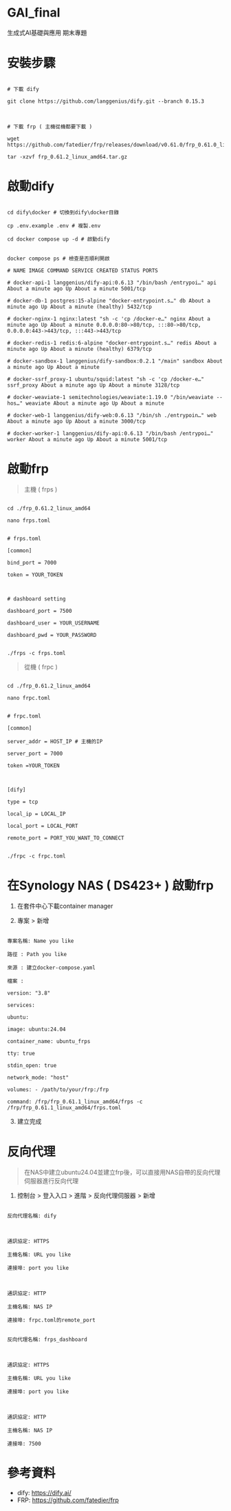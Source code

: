 
  

# GAI_final

生成式AI基礎與應用 期末專題

  

  

# 安裝步驟

  

```

# 下載 dify

git clone https://github.com/langgenius/dify.git --branch 0.15.3

  

# 下載 frp ( 主機從機都要下載 )

wget https://github.com/fatedier/frp/releases/download/v0.61.0/frp_0.61.0_linux_amd64.tar.gz

tar -xzvf frp_0.61.2_linux_amd64.tar.gz

```

  

# 啟動dify

  

```

cd dify\docker # 切換到dify\docker目錄

cp .env.example .env # 複製.env

cd docker compose up -d # 啟動dify

```

  

```

docker compose ps # 檢查是否順利開啟

# NAME IMAGE COMMAND SERVICE CREATED STATUS PORTS

# docker-api-1 langgenius/dify-api:0.6.13 "/bin/bash /entrypoi…" api About a minute ago Up About a minute 5001/tcp

# docker-db-1 postgres:15-alpine "docker-entrypoint.s…" db About a minute ago Up About a minute (healthy) 5432/tcp

# docker-nginx-1 nginx:latest "sh -c 'cp /docker-e…" nginx About a minute ago Up About a minute 0.0.0.0:80->80/tcp, :::80->80/tcp, 0.0.0.0:443->443/tcp, :::443->443/tcp

# docker-redis-1 redis:6-alpine "docker-entrypoint.s…" redis About a minute ago Up About a minute (healthy) 6379/tcp

# docker-sandbox-1 langgenius/dify-sandbox:0.2.1 "/main" sandbox About a minute ago Up About a minute

# docker-ssrf_proxy-1 ubuntu/squid:latest "sh -c 'cp /docker-e…" ssrf_proxy About a minute ago Up About a minute 3128/tcp

# docker-weaviate-1 semitechnologies/weaviate:1.19.0 "/bin/weaviate --hos…" weaviate About a minute ago Up About a minute

# docker-web-1 langgenius/dify-web:0.6.13 "/bin/sh ./entrypoin…" web About a minute ago Up About a minute 3000/tcp

# docker-worker-1 langgenius/dify-api:0.6.13 "/bin/bash /entrypoi…" worker About a minute ago Up About a minute 5001/tcp

```

  

# 啟動frp

> 主機 ( frps )

```

cd ./frp_0.61.2_linux_amd64

nano frps.toml

```

```

# frps.toml

[common]

bind_port = 7000

token = YOUR_TOKEN

  

# dashboard setting

dashboard_port = 7500

dashboard_user = YOUR_USERNAME

dashboard_pwd = YOUR_PASSWORD

```

```

./frps -c frps.toml

```

  

> 從機 ( frpc )

```

cd ./frp_0.61.2_linux_amd64

nano frpc.toml

```

```

# frpc.toml

[common]

server_addr = HOST_IP # 主機的IP

server_port = 7000

token =YOUR_TOKEN

  

[dify]

type = tcp

local_ip = LOCAL_IP

local_port = LOCAL_PORT

remote_port = PORT_YOU_WANT_TO_CONNECT

```

```

./frpc -c frpc.toml

```

  

# 在Synology NAS ( DS423+ ) 啟動frp

1. 在套件中心下載container manager

2. 專案 > 新增

```

專案名稱: Name you like

路徑 : Path you like

來源 : 建立docker-compose.yaml

檔案 :

version: "3.8"

services:

ubuntu:

image: ubuntu:24.04

container_name: ubuntu_frps

tty: true

stdin_open: true

network_mode: "host"

volumes: - /path/to/your/frp:/frp

command: /frp/frp_0.61.1_linux_amd64/frps -c /frp/frp_0.61.1_linux_amd64/frps.toml

```

3. 建立完成

  
  

# 反向代理

> 在NAS中建立ubuntu24.04並建立frp後，可以直接用NAS自帶的反向代理伺服器進行反向代理

1. 控制台 > 登入入口 > 進階 > 反向代理伺服器 > 新增

```

反向代理名稱: dify

  

通訊協定: HTTPS

主機名稱: URL you like

連接埠: port you like

  

通訊協定: HTTP

主機名稱: NAS IP

連接埠: frpc.toml的remote_port

```

```

反向代理名稱: frps_dashboard

  

通訊協定: HTTPS

主機名稱: URL you like

連接埠: port you like

  

通訊協定: HTTP

主機名稱: NAS IP

連接埠: 7500

```

# 參考資料

- dify: https://dify.ai/
- FRP: https://github.com/fatedier/frp

